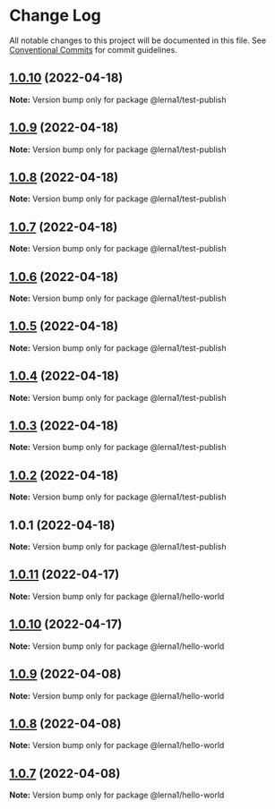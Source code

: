 # Change Log

All notable changes to this project will be documented in this file.
See [Conventional Commits](https://conventionalcommits.org) for commit guidelines.

## [1.0.10](https://github.com/it-fuhao/lerna1/compare/@lerna1/test-publish@1.0.9...@lerna1/test-publish@1.0.10) (2022-04-18)

**Note:** Version bump only for package @lerna1/test-publish





## [1.0.9](https://github.com/it-fuhao/lerna1/compare/@lerna1/test-publish@1.0.8...@lerna1/test-publish@1.0.9) (2022-04-18)

**Note:** Version bump only for package @lerna1/test-publish





## [1.0.8](https://github.com/it-fuhao/lerna1/compare/@lerna1/test-publish@1.0.7...@lerna1/test-publish@1.0.8) (2022-04-18)

**Note:** Version bump only for package @lerna1/test-publish





## [1.0.7](https://github.com/it-fuhao/lerna1/compare/@lerna1/test-publish@1.0.6...@lerna1/test-publish@1.0.7) (2022-04-18)

**Note:** Version bump only for package @lerna1/test-publish





## [1.0.6](https://github.com/it-fuhao/lerna1/compare/@lerna1/test-publish@1.0.5...@lerna1/test-publish@1.0.6) (2022-04-18)

**Note:** Version bump only for package @lerna1/test-publish





## [1.0.5](https://github.com/it-fuhao/lerna1/compare/@lerna1/test-publish@1.0.4...@lerna1/test-publish@1.0.5) (2022-04-18)

**Note:** Version bump only for package @lerna1/test-publish





## [1.0.4](https://github.com/it-fuhao/lerna1/compare/@lerna1/test-publish@1.0.3...@lerna1/test-publish@1.0.4) (2022-04-18)

**Note:** Version bump only for package @lerna1/test-publish





## [1.0.3](https://github.com/it-fuhao/lerna1/compare/@lerna1/test-publish@1.0.2...@lerna1/test-publish@1.0.3) (2022-04-18)

**Note:** Version bump only for package @lerna1/test-publish





## [1.0.2](https://github.com/it-fuhao/lerna1/compare/@lerna1/test-publish@1.0.1...@lerna1/test-publish@1.0.2) (2022-04-18)

**Note:** Version bump only for package @lerna1/test-publish





## 1.0.1 (2022-04-18)

**Note:** Version bump only for package @lerna1/test-publish






## [1.0.11](https://github.com/it-fuhao/lerna1/compare/@lerna1/hello-world@1.0.10...@lerna1/hello-world@1.0.11) (2022-04-17)

**Note:** Version bump only for package @lerna1/hello-world





## [1.0.10](https://github.com/it-fuhao/lerna1/compare/@lerna1/hello-world@1.0.9...@lerna1/hello-world@1.0.10) (2022-04-17)

**Note:** Version bump only for package @lerna1/hello-world






## [1.0.9](https://github.com/it-fuhao/lerna1/compare/@lerna1/hello-world@1.0.8...@lerna1/hello-world@1.0.9) (2022-04-08)

**Note:** Version bump only for package @lerna1/hello-world





## [1.0.8](https://github.com/it-fuhao/lerna1/compare/@lerna1/hello-world@1.0.7...@lerna1/hello-world@1.0.8) (2022-04-08)

**Note:** Version bump only for package @lerna1/hello-world





## [1.0.7](https://github.com/it-fuhao/lerna1/compare/@lerna1/hello-world@1.0.6...@lerna1/hello-world@1.0.7) (2022-04-08)

**Note:** Version bump only for package @lerna1/hello-world
